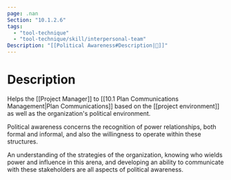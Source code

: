 ```yaml
---
page: .nan
Section: "10.1.2.6"
tags:
  - "tool-technique"
  - "tool-technique/skill/interpersonal-team"
Description: "[[Political Awareness#Description|📝]]"
---
```

# Description
Helps the [[Project Manager]] to [[10.1 Plan Communications Management|Plan Communications]] based on the [[project environment]] as well as the organization's political environment.

Political awareness concerns the recognition of power relationships, both formal and informal, and also the willingness to operate within these structures.

An understanding of the strategies of the organization, knowing who wields power and influence in this arena, and developing an ability to communicate with these stakeholders are all aspects of political awareness.
